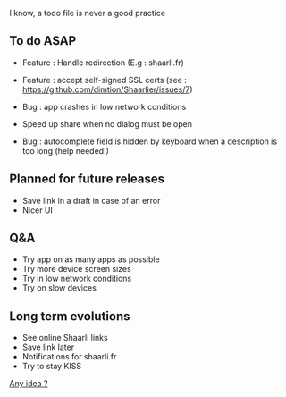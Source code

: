 I know, a todo file is never a good practice

## To do ASAP
- Feature : Handle redirection (E.g : shaarli.fr)
- Feature : accept self-signed SSL certs (see : https://github.com/dimtion/Shaarlier/issues/7)
- Bug : app crashes in low network conditions
- Speed up share when no dialog must be open

- Bug : autocomplete field is hidden by keyboard when a description is too long (help needed!)

## Planned for future releases
- Save link in a draft in case of an error
- Nicer UI

## Q&A
- Try app on as many apps as possible
- Try more device screen sizes
- Try in low network conditions
- Try on slow devices

## Long term evolutions
- See online Shaarli links
- Save link later
- Notifications for shaarli.fr
- Try to stay KISS

[Any idea ?](https://github.com/dimtion/Shaarlier/issues)
